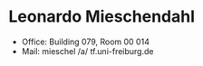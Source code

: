 # Leonardo Mieschendahl

- Office: Building 079, Room 00 014
- Mail: mieschel /a/ tf.uni-freiburg.de